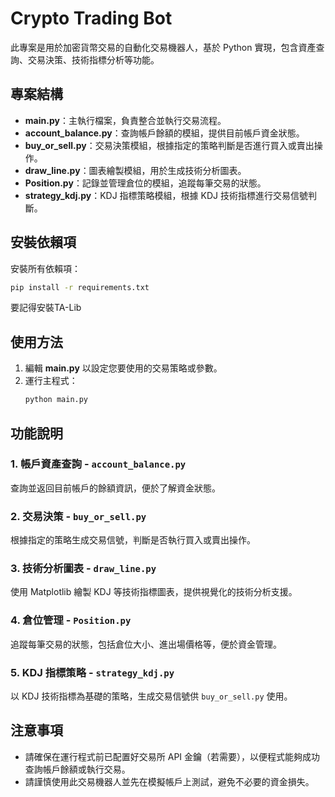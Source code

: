 
# Crypto Trading Bot

此專案是用於加密貨幣交易的自動化交易機器人，基於 Python 實現，包含資產查詢、交易決策、技術指標分析等功能。

## 專案結構

- **main.py**：主執行檔案，負責整合並執行交易流程。
- **account_balance.py**：查詢帳戶餘額的模組，提供目前帳戶資金狀態。
- **buy_or_sell.py**：交易決策模組，根據指定的策略判斷是否進行買入或賣出操作。
- **draw_line.py**：圖表繪製模組，用於生成技術分析圖表。
- **Position.py**：記錄並管理倉位的模組，追蹤每筆交易的狀態。
- **strategy_kdj.py**：KDJ 指標策略模組，根據 KDJ 技術指標進行交易信號判斷。

## 安裝依賴項

安裝所有依賴項：
   ```bash
   pip install -r requirements.txt
   ```
要記得安裝TA-Lib

## 使用方法

1. 編輯 **main.py** 以設定您要使用的交易策略或參數。
2. 運行主程式：
   ```bash
   python main.py
   ```

## 功能說明

### 1. 帳戶資產查詢 - `account_balance.py`
   查詢並返回目前帳戶的餘額資訊，便於了解資金狀態。

### 2. 交易決策 - `buy_or_sell.py`
   根據指定的策略生成交易信號，判斷是否執行買入或賣出操作。

### 3. 技術分析圖表 - `draw_line.py`
   使用 Matplotlib 繪製 KDJ 等技術指標圖表，提供視覺化的技術分析支援。

### 4. 倉位管理 - `Position.py`
   追蹤每筆交易的狀態，包括倉位大小、進出場價格等，便於資金管理。

### 5. KDJ 指標策略 - `strategy_kdj.py`
   以 KDJ 技術指標為基礎的策略，生成交易信號供 `buy_or_sell.py` 使用。

## 注意事項

- 請確保在運行程式前已配置好交易所 API 金鑰（若需要），以便程式能夠成功查詢帳戶餘額或執行交易。
- 請謹慎使用此交易機器人並先在模擬帳戶上測試，避免不必要的資金損失。

